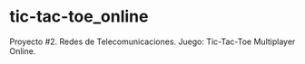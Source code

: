 # tic-tac-toe_online
Proyecto #2. Redes de Telecomunicaciones. Juego: Tic-Tac-Toe Multiplayer Online.

